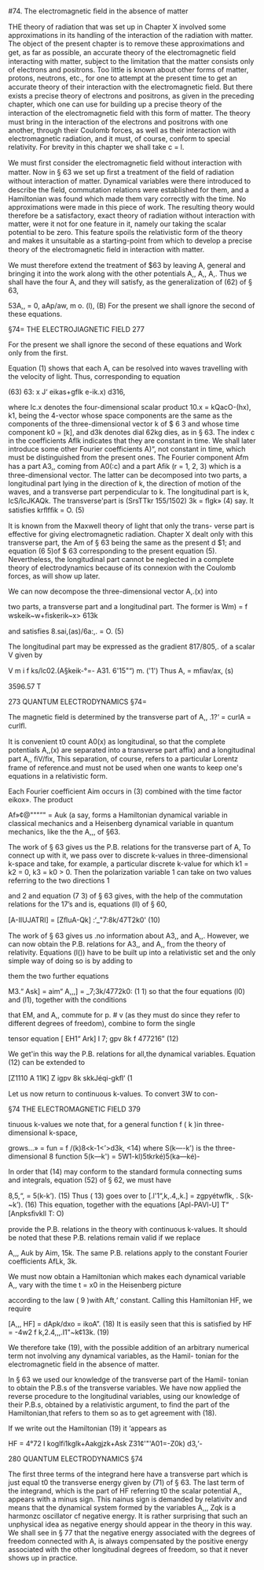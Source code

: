 #74. The electromagnetic ﬁeld in the absence of matter

THE theory of radiation that was set up in Chapter X involved some
approximations in its handling of the interaction of the radiation
with matter. The object of the present chapter is to remove these
approximations and get, as far as possible, an accurate theory of the
electromagnetic ﬁeld interacting with matter, subject to the limitation
that the matter consists only of electrons and positrons. Too little is
known about other forms of matter, protons, neutrons, etc., for one
to attempt at the present time to get an accurate theory of their
interaction with the electromagnetic ﬁeld. But there exists a precise
theory of electrons and positrons, as given in the preceding chapter,
which one can use for building up a precise theory of the interaction
of the electromagnetic ﬁeld with this form of matter. The theory
must bring in the interaction of the electrons and positrons with one
another, through their Coulomb forces, as well as their interaction
with electromagnetic radiation, and it must, of course, conform to
special relativity. For brevity in this chapter we shall take c = l.

We must ﬁrst consider the electromagnetic ﬁeld without interaction
with matter. Now in § 63 we set up ﬁrst a treatment of the ﬁeld of
radiation without interaction of matter. Dynamical variables were
there introduced to describe the ﬁeld, commutation relations were
established for them, and a Hamiltonian was found which made them
vary correctly with the time. No approximations were made in this
piece of work. The resulting theory would therefore be a satisfactory,
exact theory of radiation without interaction with matter, were it not
for one feature in it, namely our taking the scalar potential to be zero.
This feature spoils the relativistic form of the theory and makes it
unsuitable as a starting-point from which to develop a precise theory
of the electromagnetic ﬁeld in interaction with matter.

We must therefore extend the treatment of $63 by leaving A,
general and bringing it into the work along with the other potentials
A,, A,, A,. Thus we shall have the four A, and they will satisfy, as
the generalization of (62) of § 63,

53A,, = 0, aAp/aw, m o. (l), (B)
For the present we shall ignore the second of these equations.

§74= THE ELECTROJIAGNETIC FIELD 277

For the present we shall ignore the second of these equations and
Work only from the first.

Equation (1) shows that each A, can be resolved into waves
travelling with the velocity of light. Thus, corresponding to equation

(63)  63:  x J‘  eikas+gflk e-ik.x) d316, 

where Ic.x denotes the four-dimensional scalar product
10.x = kQacO-(hx),
k1, being the 4-vector whose space components are the same as the
components of the three-dimensional vector k of $ 6 3 and whose time
component k0 = [k], and d3k denotes dial 62kg dies, as in § 63. The index
c in the coefficients Aflk indicates that they are constant in time. We
shall later introduce some other Fourier coefficients A)“, not constant
in time, which must be distinguished from the present ones.
The Fourier component Afm has a part A3,, coming from A0(:c) and
a part Aﬁk (r = 1, 2, 3) which is a three-dimensional vector. The latter
can be decomposed into two parts, a longitudinal part lying in the
direction of k, the direction of motion of the waves, and a transverse
part perpendicular to k. The longitudinal part is k, IcS/IcJKAQk. The
transverse'part is
(SrsTTkr 155/1502) 3k = ﬂgk» (4)
say. It satisfies krﬂfﬁk = O. (5)

It is known from the Maxwell theory of light that only the trans-
verse part is effective for giving electromagnetic radiation. Chapter X
dealt only with this transverse part, the Am of § 63 being the same as
the present d $1; and equation (6 5)of $ 63 corresponding to the present
equation (5). Nevertheless, the longitudinal part cannot be neglected
in a complete theory of electrodynamics because of its connexion
with the Coulomb forces, as will show up later.

We can now decompose the three-dimensional vector A,.(x) into

two parts, a transverse part and a longitudinal part. The former is
Wm) = f wskeik~w+ﬁskerik~x> 613k

and satisfies 8.sai,(as)/6a:,. = O. (5)

The longitudinal part may be expressed as the gradient 817/805,. of a
scalar V given by

V m i f ks/lc02.(A§keik-°=- A31. 6'15"“) m. ('1')
Thus A, = mﬁav/ax, (s)

3596.57 T

273 QUANTUM ELECTRODYNAMICS §74=

The magnetic field is determined by the transverse part of A,,
.1?‘ = curlA = curlﬂ.

It is convenient t0 count A0(x) as longitudinal, so that the complete
potentials A,,(x) are separated into a transverse part affix) and a
longitudinal part A,, ﬁV/ﬁx, This separation, of course, refers to a
particular Lorentz frame of reference.and must not be used when one
wants to keep one's equations in a relativistic form.

Each Fourier coefficient Aim occurs in (3) combined with the time
factor eikox». The product

Af»¢@"""”" = Auk (a
say, forms a Hamiltonian dynamical variable in classical mechanics
and a Heisenberg dynamical variable in quantum mechanics, like the
the A,,, of §63.

The work of § 63 gives us the P.B. relations for the transverse part
of A, To connect up with it, we pass over to discrete k-values in
three-dimensional k-space and take, for example, a particular discrete
k-value for which k1 = k2 = 0, k3 = k0 > 0. Then the polarization
variable 1 can take on two values referring to the two directions 1

and 2 and equation (7 3) of § 63 gives, with the help of the commutation
relations for the 17’s and is, equations (ll) of § 60,

[A-IIUJATRI] = [ZﬂuA-Qk] :‘_"7:8k/47T2k0' (10)

The work of § 63 gives us .no information about A3,, and A,,.
However, we can now obtain the P.B. relations for A3,, and A,,
from the theory of relativity. Equations (l()) have to be built up into
a relativistic set and the only simple way of doing so is by adding to

them the two further equations

M3.“ Ask] = aim“ A,,,] = _7;3k/4772k0: (1 1)
so that the four equations (l0) and (l1), together with the conditions

that EM, and A,, commute for p. # v (as they must do since they
refer to different degrees of freedom), combine to form the single

tensor equation [ EH1“ Ark] I 7; gpv 8k f 477216” (12)

We get'in this way the P.B. relations for all,the dynamical variables.
Equation (12) can be extended to

[Z1110 A 11K] Z igpv 8k skkJéqi-gkﬂ‘ (1 

Let us now return to continuous k-values. To convert 3W to con-

§74 THE ELECTROMAGNETIC FIELD 379

tinuous k-values we note that, for a general function f ( k )in three-
dimensional k-space,

grows...» = fun = f /(k)8<k-1<’>d3k, <14)
where S(k—-k') is the three-dimensional 8 function
5(k—k') = 5W1-kl)5tkrké)5(ka—ké)-

In order that (14) may conform to the standard formula connecting
sums and integrals, equation (52) of § 62, we must have

8,5,“, = 5(k-k’). (15)
Thus ( 13) goes over to
[.l'1“,k,.4,,k.] = zgpyétwﬂk, . S(k-~k’). (16)
This equation, together with the equations
[Apl-PAVl-U] T“ [Anpksﬁvkll T: O) 

provide the P.B. relations in the theory with continuous k-values.
It should be noted that these P.B. relations remain valid if we replace

A,,, Auk by Aim, 15k. The same P.B. relations apply to the constant
Fourier coefficients AfLk, 3k.

We must now obtain a Hamiltonian which makes each dynamical
variable A,, vary with the time t = x0 in the Heisenberg picture

according to the law ( 9 )with Aft,‘ constant. Calling this Hamiltonian
HF, we require

[A,,, HF] = dApk/dxo = ikoA”. (18)
It is easily seen that this is satisfied by
HF = -4w2 f k,2.4,,,.I1"~k¢13k. (19)

We therefore take (19), with the possible addition of an arbitrary
numerical term not involving any dynamical variables, as the Hamil-
tonian for the electromagnetic field in the absence of matter.

In § 63 we used our knowledge of the transverse part of the Hamil-
tonian to obtain the P.B.s of the transverse variables. We have now
applied the reverse procedure to the longitudinal variables, using our
knowledge of their P.B.s, obtained by a relativistic argument, to
find the part of the Hamiltonian,that refers to them so as to get
agreement with (18).

If we write out the Hamiltonian (19) it ‘appears as

HF = 4°72 I koglfi1kglk+Aakgjzk+Ask Z31¢'"'A01=-Z0k) d3,‘-

280 QUANTUM ELECTRODYNAMICS §74

The first three terms of the integrand here have a transverse part
which is just equal t0 the transverse energy given by (71) of § 63.
The last term of the integrand, which is the part of HF referring t0
the scalar potential A,, appears with a minus sign. This nainus sign
is demanded by relativitv and means that the dynamical system
formed by the variables A,,, Zqk is a harmonzc oscillator cf negative
energy. It is rather surprising that such an unphysical idea as negative
energy should appear in the theory in this way. We shall see in § 77
that the negative energy associated with the degrees of freedom
connected with A, is always compensated by the positive energy
associated with the other longitudinal degrees of freedom, so that
it never shows up in practice.

